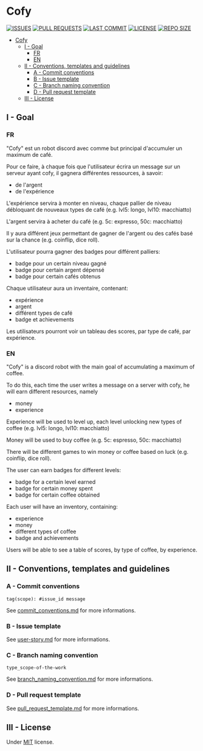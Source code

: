 # Cofy

<!-- [![RELEASE](https://img.shields.io/github/v/release/blyndusk/cofy)](https://github.com/blyndusk/cofy/releases)
[![RELEASE DATE](https://img.shields.io/github/release-date/blyndusk/cofy)](https://github.com/blyndusk/cofy/commits/main) -->
[![ISSUES](https://img.shields.io/github/issues/blyndusk/cofy)](https://github.com/blyndusk/cofy/issues)
[![PULL REQUESTS](https://img.shields.io/github/issues-pr/blyndusk/cofy)](https://github.com/blyndusk/cofy/pulls) 
[![LAST COMMIT](https://img.shields.io/github/last-commit/blyndusk/cofy)](https://github.com/blyndusk/cofy/commits/main)
[![LICENSE](https://img.shields.io/github/license/blyndusk/cofy)](https://github.com/blyndusk/cofy/blob/main/LICENSE) 
[![REPO SIZE](https://img.shields.io/github/repo-size/blyndusk/cofy)](https://github.com/blyndusk/cofy) 
<!-- 
[![DOCKER](https://github.com/blyndusk/cofy/actions/workflows/docker.yml/badge.svg)](https://github.com/blyndusk/cofy/actions/workflows/docker.yml) 
[![PYTHON](https://github.com/blyndusk/cofy/actions/workflows/python.yml/badge.svg)](https://github.com/blyndusk/cofy/actions/workflows/python.yml)
[![RELEASE](https://github.com/blyndusk/cofy/actions/workflows/release.yml/badge.svg)](https://github.com/blyndusk/cofy/actions/workflows/release.yml) -->

- [Cofy](#cofy)
  - [I - Goal](#i---goal)
    - [FR](#fr)
    - [EN](#en)
  - [II - Conventions, templates and guidelines](#ii---conventions-templates-and-guidelines)
    - [A - Commit conventions](#a---commit-conventions)
    - [B - Issue template](#b---issue-template)
    - [C - Branch naming convention](#c---branch-naming-convention)
    - [D - Pull request template](#d---pull-request-template)
  - [III - License](#iii---license)

## I - Goal

### FR

"Cofy" est un robot discord avec comme but principal d'accumuler un maximum de café.

Pour ce faire, à chaque fois que l'utilisateur écrira un message sur un serveur ayant cofy, il gagnera différentes ressources, à savoir:
- de l'argent
- de l'expérience

L'expérience servira à monter en niveau, chaque pallier de niveau débloquant de nouveaux types de café (e.g. lvl5: longo, lvl10: macchiatto)

L'argent servira à acheter du café (e.g. 5c: expresso, 50c: macchiatto)

Il y aura différent jeux permettant de gagner de l'argent ou des cafés basé sur la chance (e.g. coinflip, dice roll).

L'utilisateur pourra gagner des badges pour différent palliers:
- badge pour un certain niveau gagné
- badge pour certain argent dépensé
- badge pour certain cafés obtenus

Chaque utilisateur aura un inventaire, contenant:
- expérience
- argent
- différent types de café
- badge et achievements


Les utilisateurs pourront voir un tableau des scores, par type de café, par expérience.

### EN

"Cofy" is a discord robot with the main goal of accumulating a maximum of coffee.

To do this, each time the user writes a message on a server with cofy, he will earn different resources, namely
- money
- experience

Experience will be used to level up, each level unlocking new types of coffee (e.g. lvl5: longo, lvl10: macchiatto)

Money will be used to buy coffee (e.g. 5c: espresso, 50c: macchiatto)

There will be different games to win money or coffee based on luck (e.g. coinflip, dice roll).

The user can earn badges for different levels:
- badge for a certain level earned
- badge for certain money spent
- badge for certain coffee obtained

Each user will have an inventory, containing:
- experience
- money
- different types of coffee
- badge and achievements


Users will be able to see a table of scores, by type of coffee, by experience.


## II - Conventions, templates and guidelines

### A - Commit conventions

```
tag(scope): #issue_id message
```

See [commit_conventions.md](.github/commit_conventions.md) for more informations.

### B - Issue template

See [user-story.md](.github/ISSUE_TEMPLATE/user-story.md) for more informations.

### C - Branch naming convention

```
type_scope-of-the-work
```

See [branch_naming_convention.md](.github/branch_naming_convention.md) for more informations.

### D - Pull request template

See [pull_request_template.md](.github/pull_request_template.md) for more informations.

<!--
## IV - Project use

### Help

```bash
$ make help
```

### Start

```bash
$ make start
```

### Stop

```bash
$ make start
```

### Restart

```bash
$ make restart
```

### Display logs

```bash
$ make logs
```

-->

## III - License

Under [MIT](./LICENSE) license.
